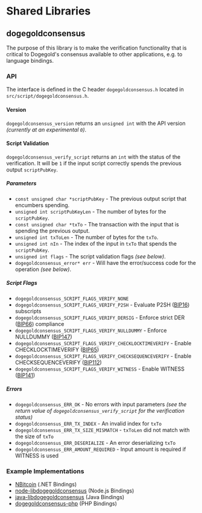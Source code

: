 Shared Libraries
================

## dogegoldconsensus

The purpose of this library is to make the verification functionality that is critical to Dogegold's consensus available to other applications, e.g. to language bindings.

### API

The interface is defined in the C header `dogegoldconsensus.h` located in  `src/script/dogegoldconsensus.h`.

#### Version

`dogegoldconsensus_version` returns an `unsigned int` with the API version *(currently at an experimental `0`)*.

#### Script Validation

`dogegoldconsensus_verify_script` returns an `int` with the status of the verification. It will be `1` if the input script correctly spends the previous output `scriptPubKey`.

##### Parameters
- `const unsigned char *scriptPubKey` - The previous output script that encumbers spending.
- `unsigned int scriptPubKeyLen` - The number of bytes for the `scriptPubKey`.
- `const unsigned char *txTo` - The transaction with the input that is spending the previous output.
- `unsigned int txToLen` - The number of bytes for the `txTo`.
- `unsigned int nIn` - The index of the input in `txTo` that spends the `scriptPubKey`.
- `unsigned int flags` - The script validation flags *(see below)*.
- `dogegoldconsensus_error* err` - Will have the error/success code for the operation *(see below)*.

##### Script Flags
- `dogegoldconsensus_SCRIPT_FLAGS_VERIFY_NONE`
- `dogegoldconsensus_SCRIPT_FLAGS_VERIFY_P2SH` - Evaluate P2SH ([BIP16](https://github.com/bitcoin/bips/blob/master/bip-0016.mediawiki)) subscripts
- `dogegoldconsensus_SCRIPT_FLAGS_VERIFY_DERSIG` - Enforce strict DER ([BIP66](https://github.com/bitcoin/bips/blob/master/bip-0066.mediawiki)) compliance
- `dogegoldconsensus_SCRIPT_FLAGS_VERIFY_NULLDUMMY` - Enforce NULLDUMMY ([BIP147](https://github.com/bitcoin/bips/blob/master/bip-0147.mediawiki))
- `dogegoldconsensus_SCRIPT_FLAGS_VERIFY_CHECKLOCKTIMEVERIFY` - Enable CHECKLOCKTIMEVERIFY ([BIP65](https://github.com/bitcoin/bips/blob/master/bip-0065.mediawiki))
- `dogegoldconsensus_SCRIPT_FLAGS_VERIFY_CHECKSEQUENCEVERIFY` - Enable CHECKSEQUENCEVERIFY ([BIP112](https://github.com/bitcoin/bips/blob/master/bip-0112.mediawiki))
- `dogegoldconsensus_SCRIPT_FLAGS_VERIFY_WITNESS` - Enable WITNESS ([BIP141](https://github.com/bitcoin/bips/blob/master/bip-0141.mediawiki))

##### Errors
- `dogegoldconsensus_ERR_OK` - No errors with input parameters *(see the return value of `dogegoldconsensus_verify_script` for the verification status)*
- `dogegoldconsensus_ERR_TX_INDEX` - An invalid index for `txTo`
- `dogegoldconsensus_ERR_TX_SIZE_MISMATCH` - `txToLen` did not match with the size of `txTo`
- `dogegoldconsensus_ERR_DESERIALIZE` - An error deserializing `txTo`
- `dogegoldconsensus_ERR_AMOUNT_REQUIRED` - Input amount is required if WITNESS is used

### Example Implementations
- [NBitcoin](https://github.com/NicolasDorier/NBitcoin/blob/master/NBitcoin/Script.cs#L814) (.NET Bindings)
- [node-libdogegoldconsensus](https://github.com/bitpay/node-libdogegoldconsensus) (Node.js Bindings)
- [java-libdogegoldconsensus](https://github.com/dexX7/java-libdogegoldconsensus) (Java Bindings)
- [dogegoldconsensus-php](https://github.com/Bit-Wasp/dogegoldconsensus-php) (PHP Bindings)
